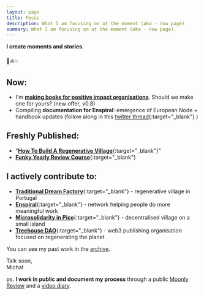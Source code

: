 ```yaml
---
layout: page
title: Focus
description: What I am focusing on at the moment (aka - now page).
summary: What I am focusing on at the moment (aka - now page).
---
```


**I create moments and stories.**

<p>🌳⛵️✨</p>

## Now:

- I'm [**making books for positive impact organisations**](/books). Should we make one for yours? (new offer, v0.8)
- Compiling **documentation for Enspiral**: emergence of European Node + handbook updates (follow along in this [twitter thread](https://twitter.com/michalkorzonek/status/1599750154596540417?s=20&t=zx8aRJnEQUzB3kOzCta5iA){:target="_blank"} )

## Freshly Published:

- "[**How To Build A Regenerative Village**](https://treehousedao.earth){:target="_blank"}"
-  [**Funky Yearly Review Course**](https://payhip.com/b/aW9jx){:target="_blank"} 

## I actively contribute to:

- [**Traditional Dream Factory**](https://traditionaldreamfactory.com){:target="_blank"} - regenerative village in Portugal
- [**Enspiral**](https://enspiral.com){:target="_blank"} - network helping people do more meaningful work
- [**Microsolidarity in Pico**](https://pico.microsolidarity.cc){:target="_blank"} - decentralised village on a small island
- [**Treehouse DAO**](https://treehousedao.earth){:target="_blank"} - web3 publishing organisation focused on regenerating the planet

You can see my past work in the [archive](/archive).

Talk soon,<br>
Michał

ps. **I work in public and document my process** through a public [Moonly Review](/moonly-reviews) and a [video diary](/one-second-a-day).